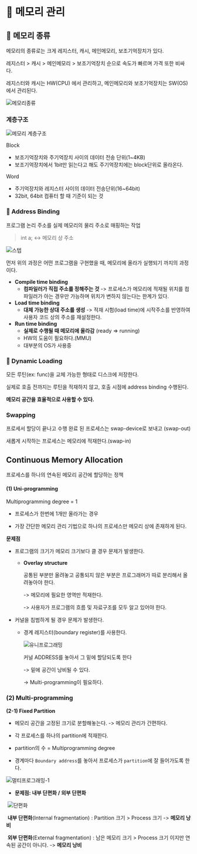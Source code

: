 # 🌲 메모리 관리

## 🍒 메모리 종류

메모리의 종류로는 크게 레지스터, 캐시, 메인메모리, 보조기억장치가 있다.

레지스터 > 캐시 > 메인메모리 > 보조기억장치 순으로 속도가 빠르며 가격 또한 비싸다.

레지스터와 캐시는 HW(CPU) 에서 관리하고, 메인메모리와 보조기억장치는 SW(OS)에서 관리된다.

![메모리종류](img/%EB%A9%94%EB%AA%A8%EB%A6%AC%EC%A2%85%EB%A5%98.png)

### 계층구조

![메모리 계층구조](img/%EB%A9%94%EB%AA%A8%EB%A6%AC%20%EA%B3%84%EC%B8%B5%EA%B5%AC%EC%A1%B0.PNG)

Block

- 보조기억장치와 주기억장치 사이의 데이터 전송 단위(1~4KB)
- 보조기억장치에서 1bit만 읽는다고 해도 주기억장치에는 block단위로 올라온다.

Word

- 주기억장치와 레지스터 사이의 데이터 전송단위(16~64bit)
- 32bit, 64bit 컴퓨터 할 때 기준이 되는 것





### 🍒 Address Binding

프로그램 논리 주소를 실제 메모리의 물리 주소로 매핑하는 작업

> int a; <-> 메모리 상 주소



![스텝](img/%EC%8A%A4%ED%85%9D.PNG)

먼저 위의 과정은 어떤 프로그램을 구현했을 때, 메모리에 올라가 실행되기 까지의 과정이다.



- **Compile time binding**
  - **컴파일러가 직접 주소를 정해주는 것** -> 프로세스가 메모리에 적재될 위치를 컴파일러가 아는 경우만 가능하며 위치가 변하지 않는다는 한계가 있다.
- **Load time binding**
  - **대체 가능한 상대 주소를 생성** -> 적재 시험(load time)에 시작주소를 반영하여 사용자 코드 상의 주소를 재설정한다.
- **Run time binding**
  - **실제로 수행될 때 메모리에 올라감** (ready => running)
  - HW의 도움이 필요하다.(MMU)
  - 대부분의 OS가 사용중



### 🍒 Dynamic Loading

모든 루틴(ex: func)을 교체 가능한 형태로 디스크에 저장한다.

실제로 호출 전까지는 루틴을 적재하지 않고, 호출 시점에 address binding 수행된다.

**메모리 공간을 효율적으로 사용할 수 있다.**



### Swapping

프로세서 할당이 끝나고 수행 완료 된 프로세스는 swap-device로 보내고 (swap-out)

새롭게 시작하는 프로세스는 메모리에 적재한다.(swap-in)





## Continuous Memory Allocation

프로세스를 하나의 연속된 메모리 공간에 할당하는 정책



#### (1) Uni-programming

Multiprogramming degree = 1

- 프로세스가 한번에 1개만 올라가는 경우

- 가장 간단한 메모리 관리 기법으로 하나의 프로세스만 메모리 상에 존재하게 된다.



**문제점**

- 프로그램의 크기가 메모리 크기보다 클 경우 문제가 발생한다.

  - **Overlay structure**

    공통된 부분만 올려놓고 공통되지 않은 부분은 프로그래머가 따로 분리해서 올려놓아야 한다.	

    -> 메모리에 필요한 영역만 적재한다.

    -> 사용자가 프로그램의 흐름 및 자료구조를 모두 알고 있어야 한다.

- 커널을 침범하게 될 경우 문제가 발생한다.

  - 경계 레지스터(boundary register)를 사용한다.

    ![유니프로그래밍](img/%EC%9C%A0%EB%8B%88%ED%94%84%EB%A1%9C%EA%B7%B8%EB%9E%98%EB%B0%8D.png)

    커널 ADDRESS를 놓아서 그 밑에 할당되도록 한다

    -> 밑에 공간이 낭비될 수 있다. 

    -> Multi-programming이 필요하다.







### (2) Multi-programming

**(2-1) Fixed Partition**

- 메모리 공간을 고정된 크기로 분할해놓는다. -> 메모리 관리가 간편하다.
- 각 프로세스를 하나의 partition에 적재한다.
- partition의 수 = Multiprogramming degree

- 경계마다 `Boundary address`를 놓아서 프로세스가 `partition`에 잘 들어가도록 한다.

![멀티프로그래밍-1](img/%EB%A9%80%ED%8B%B0%ED%94%84%EB%A1%9C%EA%B7%B8%EB%9E%98%EB%B0%8D-1.png)

- **문제점: 내부 단편화 / 외부 단편화**

​	![단편화](img/%EB%8B%A8%ED%8E%B8%ED%99%94.png)

​	**내부 단편화**(Internal fragmentation) : Partition 크기 > Process 크기 -> **메모리 낭비**

​	**외부 단편화**(External fragmentation) : 남은 메모리 크기 > Process 크기 이지만 연속된 공간이 아니다. -> **메모리 낭비**